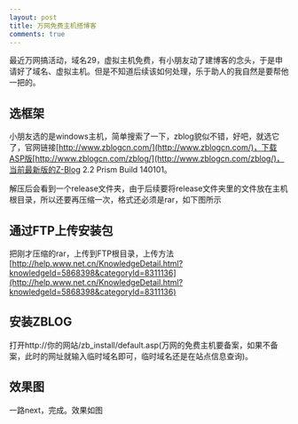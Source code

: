 ```yaml
---
layout: post
title: 万网免费主机搭博客 
comments: true
---
```






最近万网搞活动，域名29，虚拟主机免费，有小朋友动了建博客的念头，于是申请好了域名、虚拟主机。但是不知道后续该如何处理，乐于助人的我自然是要帮他一把的。

## 选框架

小朋友选的是windows主机，简单搜索了一下，zblog貌似不错，好吧，就选它了，官网链接[http://www.zblogcn.com/](http://www.zblogcn.com/)，下载ASP版[http://www.zblogcn.com/zblog/](http://www.zblogcn.com/zblog/)，当前最新版的Z-Blog 2.2 Prism Build 140101。

解压后会看到一个release文件夹，由于后续要将release文件夹里的文件放在主机根目录，所以还要再压缩一次，格式还必须是rar，如下图所示


## 通过FTP上传安装包

把刚才压缩的rar，上传到FTP根目录，上传方法[http://help.www.net.cn/KnowledgeDetail.html?knowledgeId=5868398&categoryId=8311136](http://help.www.net.cn/KnowledgeDetail.html?knowledgeId=5868398&categoryId=8311136)

## 安装ZBLOG

打开http://你的网站/zb_install/default.asp(万网的免费主机要备案，如果不备案，此时的网址就输入临时域名即可，临时域名还是在站点信息查询)。


## 效果图
一路next，完成。效果如图